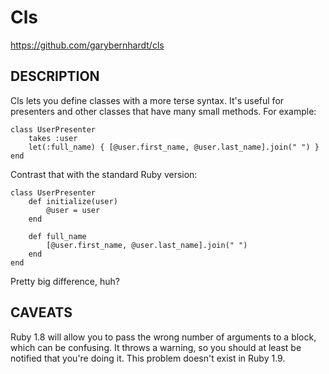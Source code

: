 # Cls

https://github.com/garybernhardt/cls

## DESCRIPTION

Cls lets you define classes with a more terse syntax. It's useful for presenters and other classes that have many small methods. For example:

```
class UserPresenter
    takes :user
    let(:full_name) { [@user.first_name, @user.last_name].join(" ") }
end
```

Contrast that with the standard Ruby version:

```
class UserPresenter
    def initialize(user)
        @user = user
    end

    def full_name
        [@user.first_name, @user.last_name].join(" ")
    end
end
```

Pretty big difference, huh?

## CAVEATS

Ruby 1.8 will allow you to pass the wrong number of arguments to a block, which can be confusing. It throws a warning, so you should at least be notified that you're doing it. This problem doesn't exist in Ruby 1.9.

